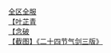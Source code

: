 [全区全服](http://tieba.baidu.com/p/2288243524?see_lz=1&pn=)   
[【叶芷青](http://tieba.baidu.com/p/2287295584?see_lz=1&pn=)   
[【念破](http://tieba.baidu.com/p/2286895415?see_lz=1&pn=)   
[【截图】《二十四节气剑三版》](http://tieba.baidu.com/p/2287980680?see_lz=1&pn=)   
